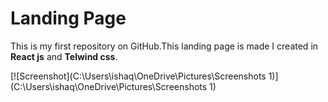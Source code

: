 # Landing Page

This is my first repository on GitHub.This landing page is made I created in **React js** and **Telwind css**.

[![Screenshot](C:\Users\ishaq\OneDrive\Pictures\Screenshots 1)](C:\Users\ishaq\OneDrive\Pictures\Screenshots 1)
